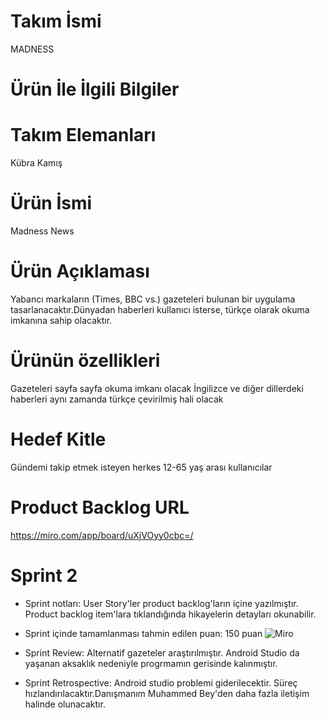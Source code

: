 # Takım İsmi
MADNESS
# Ürün İle İlgili Bilgiler
# Takım Elemanları
Kübra Kamış
# Ürün İsmi
Madness News
# Ürün Açıklaması
Yabancı markaların (Times, BBC vs.) gazeteleri bulunan bir uygulama tasarlanacaktır.Dünyadan haberleri kullanıcı isterse, türkçe olarak okuma imkanına sahip olacaktır.
# Ürünün özellikleri
Gazeteleri sayfa sayfa okuma imkanı olacak
İngilizce ve diğer dillerdeki haberleri aynı zamanda türkçe çevirilmiş hali olacak
# Hedef Kitle
Gündemi takip etmek isteyen herkes
12-65 yaş arası kullanıcılar
# Product Backlog URL
https://miro.com/app/board/uXjVOyy0cbc=/
# Sprint 2
* Sprint notları: User Story'ler product backlog'ların içine yazılmıştır. Product backlog item'lara tıklandığında hikayelerin detayları okunabilir. 
* Sprint içinde tamamlanması tahmin edilen puan: 150 puan
![Miro](https://user-images.githubusercontent.com/105654541/169825398-d8d5bf98-e299-48bf-993f-f7ed680e0b67.PNG)

* Sprint Review:  Alternatif gazeteler araştırılmıştır. Android Studio da yaşanan aksaklık nedeniyle progrmamın gerisinde kalınmıştır. 
* Sprint Retrospective: Android studio problemi giderilecektir. Süreç hızlandırılacaktır.Danışmanım Muhammed Bey'den daha fazla iletişim halinde olunacaktır.
